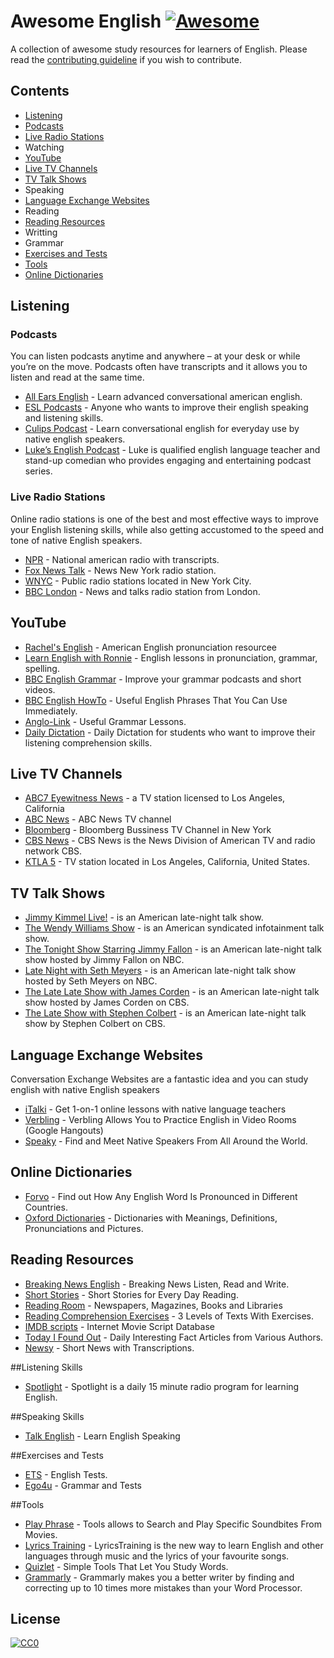 # Awesome English [![Awesome](https://cdn.rawgit.com/sindresorhus/awesome/d7305f38d29fed78fa85652e3a63e154dd8e8829/media/badge.svg)](https://github.com/sindresorhus/awesome)
A collection of awesome study resources for learners of English. Please read the [contributing guideline](contributing.md) if you wish to contribute.

## Contents

- [Listening](#listening)
 - [Podcasts](#podcasts)
 - [Live Radio Stations](#live-radio-stations)
- Watching
 - [YouTube](#youtube)
 - [Live TV Channels](#live-tv-channels)
 - [TV Talk Shows](#tv-talk-shows)
- Speaking
 - [Language Exchange Websites](#language-exchange-websites)
- Reading
 - [Reading Resources](#reading-resources)
- Writting
- Grammar
 - [Exercises and Tests](#exercises-and-tests)
- [Tools](#tools)
 - [Online Dictionaries](#online-dictionaries)

## Listening
### Podcasts
You can listen podcasts anytime and anywhere – at your desk or while you’re on the move. Podcasts often have transcripts and it allows you to listen and read at the same time.

- [All Ears English](http://allearsenglish.com/) - Learn advanced conversational american english.
- [ESL Podcasts](https://www.eslpod.com/) - Anyone who wants to improve their english speaking and listening skills.
- [Culips Podcast](http://esl.culips.com/) - Learn conversational english for everyday use by native english speakers.
- [Luke’s English Podcast](http://teacherluke.co.uk/) - Luke is qualified english language teacher and stand-up comedian who provides engaging and entertaining podcast series.

### Live Radio Stations
Online radio stations is one of the best and most effective ways to improve your English listening skills, while also getting accustomed to the speed and tone of native English speakers.
- [NPR](http://www.npr.org/) - National american radio with transcripts.
- [Fox News Talk](http://tunein.com/radio/FOX-News-Talk-s20431/) - News New York radio station.
- [WNYC](http://www.wnyc.org/) - Public radio stations located in New York City.
- [BBC London](http://www.bbc.co.uk/bbclondon) - News and talks radio station from London.

## YouTube

- [Rachel's English](https://www.youtube.com/user/rachelsenglish) - American English pronunciation resourcee
- [Learn English with Ronnie](https://www.youtube.com/user/EnglishLessons4U) - English lessons in pronunciation, grammar, spelling.
- [BBC English Grammar](https://www.youtube.com/playlist?list=PLcetZ6gSk96_zHuVg6Ecy2F7j4Aq4valQ) - Improve your grammar podcasts and short videos.
- [BBC English HowTo](https://www.youtube.com/playlist?list=PLcetZ6gSk9692RVJgFx4JXwFG4mWK0XGj) - Useful English Phrases That You Can Use Immediately.
- [Anglo-Link](https://www.youtube.com/user/MinooAngloLink/) - Useful Grammar Lessons.
- [Daily Dictation](https://www.youtube.com/user/dailydictation) - Daily Dictation for students who want to improve their listening comprehension skills.

## Live TV Channels
- [ABC7 Eyewitness News](http://abc7.com/live/) - a TV station licensed to Los Angeles, California
- [ABC News](http://abcnews.go.com/Live) - ABC News TV channel
- [Bloomberg](http://www.bloomberg.com/live/us) - Bloomberg Bussiness TV Channel in New York
- [CBS News](http://www.cbsnews.com/live/) - CBS News is the News Division of American TV and radio network CBS.
- [KTLA 5](http://ktla.com/on-air/live-streaming/) - TV station located in Los Angeles, California, United States.

## TV Talk Shows
- [Jimmy Kimmel Live!](https://www.youtube.com/user/JimmyKimmelLive) - is an American late-night talk show.
- [The Wendy Williams Show](https://www.youtube.com/user/WendyWilliamsShow) - is an American syndicated infotainment talk show.
- [The Tonight Show Starring Jimmy Fallon](https://www.youtube.com/user/latenight) -  is an American late-night talk show hosted by Jimmy Fallon on NBC.
- [Late Night with Seth Meyers](https://www.youtube.com/user/LateNightSeth) - is an American late-night talk show hosted by Seth Meyers on NBC.
- [The Late Late Show with James Corden](https://www.youtube.com/user/TheLateLateShow) - is an American late-night talk show hosted by James Corden on CBS.
- [The Late Show with Stephen Colbert](https://www.youtube.com/channel/UCMtFAi84ehTSYSE9XoHefig) - is an American late-night talk show by Stephen Colbert on CBS.

## Language Exchange Websites
Conversation Exchange Websites are a fantastic idea and you can study english with native English speakers

- [iTalki](https://www.italki.com/) - Get 1-on-1 online lessons with native language teachers
- [Verbling](https://www.verbling.com/community) - Verbling Allows You to Practice English in Video Rooms (Google Hangouts)
- [Speaky](https://www.gospeaky.com/) - Find and Meet Native Speakers From All Around the World.

## Online Dictionaries

- [Forvo](http://forvo.com/) -  Find out How Any English Word Is Pronounced in Different Countries.
- [Oxford Dictionaries](http://www.oxfordlearnersdictionaries.com/) - Dictionaries with Meanings, Definitions, Pronunciations and Pictures.

## Reading Resources

- [Breaking News English](http://www.breakingnewsenglish.com/) - Breaking News Listen, Read and Write.
- [Short Stories](http://www.short-stories.co.uk/) - Short Stories for Every Day Reading.
- [Reading Room](http://www.englishpage.com/readingroom/readingroomintro.html) - Newspapers, Magazines, Books and Libraries
- [Reading Comprehension Exercises](http://www.usingenglish.com/comprehension/) - 3 Levels of Texts With Exercises.
- [IMDB scripts](http://www.imsdb.com/) - Internet Movie Script Database
- [Today I Found Out](http://www.todayifoundout.com/) - Daily Interesting Fact Articles from Various Authors.
- [Newsy](http://www.newsy.com/) - Short News with Transcriptions.

##Listening Skills
- [Spotlight](http://spotlightenglish.com/) - Spotlight is a daily 15 minute radio program for learning English.

##Speaking Skills
- [Talk English](http://www.talkenglish.com/) - Learn English Speaking

##Exercises and Tests
- [ETS](http://englishteststore.net/) - English Tests.
- [Ego4u](http://www.ego4u.com) - Grammar and Tests

##Tools
- [Play Phrase](http://playphrase.me/) - Tools allows to Search and Play Specific Soundbites From Movies.
- [Lyrics Training](http://lyricstraining.com/) - LyricsTraining is the new way to learn English and other languages through music and the lyrics of your favourite songs.
- [Quizlet](https://quizlet.com/) - Simple Tools That Let You Study Words.
- [Grammarly](http://grammarly.com/) - Grammarly makes you a better writer by finding and correcting up to 10 times more mistakes than your Word Processor.

## License

[![CC0](http://mirrors.creativecommons.org/presskit/buttons/88x31/svg/cc-zero.svg)](https://creativecommons.org/publicdomain/zero/1.0/)

